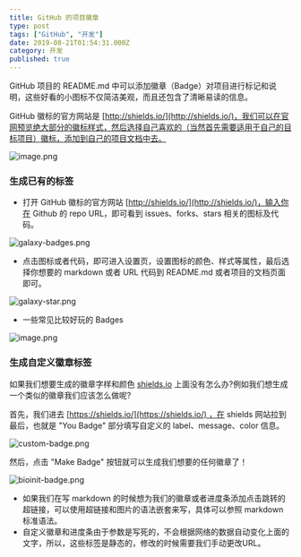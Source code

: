 ```yaml
---
title: GitHub 的项目徽章
type: post
tags: ["GitHub", "开发"]
date: 2019-08-21T01:54:31.000Z
category: 开发
published: true
---
```


GitHub 项目的 README.md 中可以添加徽章（Badge）对项目进行标记和说明，这些好看的小图标不仅简洁美观，而且还包含了清晰易读的信息。

GitHub 徽标的官方网站是 [http://shields.io/](http://shields.io/)，我们可以在官网预览绝大部分的徽标样式，然后选择自己喜欢的（当然首先需要适用于自己的目标项目）徽标，添加到自己的项目文档中去。

![image.png](https://qiniu.bioinit.com/yuque/0/2019/png/126032/1566372610540-403c6104-d739-4a28-9141-5ead8d8fed77.png#align=left&display=inline&height=99&name=image.png&originHeight=99&originWidth=679&size=4679&status=done&width=679)

### 生成已有的标签

- 打开 GitHub 徽标的官方网站 [http://shields.io/](http://shields.io/)，输入你在 Github 的 repo URL，即可看到 issues、forks、stars 相关的图标及代码。

![galaxy-badges.png](https://qiniu.bioinit.com/yuque/0/2019/png/126032/1566738475988-cc06f341-eb6d-4fa2-bfc9-5d84e0ed5670.png#align=left&display=inline&height=793&name=galaxy-badges.png&originHeight=793&originWidth=1364&size=93070&status=done&width=1364)



- 点击图标或者代码，即可进入设置页，设置图标的颜色、样式等属性，最后选择你想要的 markdown 或者 URL 代码到 README.md 或者项目的文档页面即可。

![galaxy-star.png](https://qiniu.bioinit.com/yuque/0/2019/png/126032/1566738487674-6f8b7ecf-106f-4d82-b5df-8e173d25f300.png#align=left&display=inline&height=999&name=galaxy-star.png&originHeight=999&originWidth=1363&size=58871&status=done&width=1363)

- 一些常见比较好玩的 Badges

![image.png](https://qiniu.bioinit.com/yuque/0/2019/png/126032/1566354267965-1cce470f-faf8-48c0-a3db-361da2dae48e.png#align=left&display=inline&height=551&name=image.png&originHeight=551&originWidth=675&size=34739&status=done&width=675)

### 生成自定义徽章标签

如果我们想要生成的徽章字样和颜色 [shields.io](http://shields.io/) 上面没有怎么办?例如我们想生成一个类似的徽章我们应该怎么做呢?

首先，我们进去 [https://shields.io/](https://shields.io/) ，在 shields 网站拉到最后，也就是 "You Badge" 部分填写自定义的 label、message、color 信息。

![custom-badge.png](https://qiniu.bioinit.com/yuque/0/2019/png/126032/1566738235681-0a1a65e4-6663-4ae6-8458-df90e02c887f.png#align=left&display=inline&height=721&name=custom-badge.png&originHeight=721&originWidth=1364&size=57490&status=done&width=1364)

然后，点击 "Make Badge" 按钮就可以生成我们想要的任何徽章了！

![bioinit-badge.png](https://qiniu.bioinit.com/yuque/0/2019/png/126032/1566738427295-cfbcc2a3-460a-4dab-9c6e-eab624113b31.png#align=left&display=inline&height=641&name=bioinit-badge.png&originHeight=641&originWidth=1018&size=36489&status=done&width=1018)

- 如果我们在写 markdown 的时候想为我们的徽章或者进度条添加点击跳转的超链接，可以使用超链接和图片的语法嵌套来写，具体可以参照 markdown 标准语法。
- 自定义徽章和进度条由于参数是写死的，不会根据网络的数据自动变化上面的文字，所以，这些标签是静态的，修改的时候需要我们手动更改URL。

